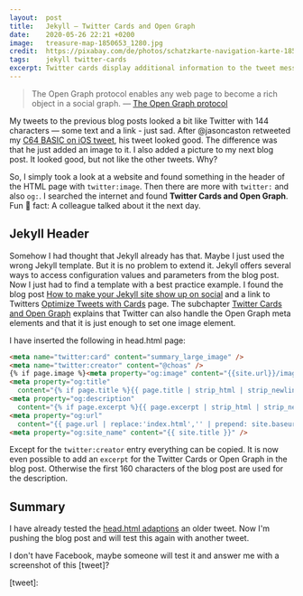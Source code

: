 ```yaml
---
layout:  post
title:   Jekyll — Twitter Cards and Open Graph
date:    2020-05-26 22:21 +0200
image:   treasure-map-1850653_1280.jpg
credit:  https://pixabay.com/de/photos/schatzkarte-navigation-karte-1850653/
tags:    jekyll twitter-cards
excerpt: Twitter cards display additional information to the tweet message, such as pictures, videos, audio and download links. This makes the tweet more eye catching than a text-only tweet.
---
```


> The Open Graph protocol enables any web page to become a rich object in a social graph. — [The Open Graph protocol]

My tweets to the previous blog posts looked a bit like Twitter with 144 characters — some text and a link - just sad. After @jasoncaston retweeted my [C64 BASIC on iOS tweet], his tweet looked good. The difference was that he just added an image to it. I also added a picture to my next blog post. It looked good, but not like the other tweets. Why?

So, I simply took a look at a website and found something in the header of the HTML page with `twitter:image`. Then there are more with `twitter:` and also `og:`. I searched the internet and found __Twitter Cards and Open Graph__. Fun 🥳 fact: A colleague talked about it the next day.

## Jekyll Header

Somehow I had thought that Jekyll already has that. Maybe I just used the wrong Jekyll template. But it is no problem to extend it. Jekyll offers several ways to access configuration values and parameters from the blog post. Now I just had to find a template with a best practice example. I found the blog post [How to make your Jekyll site show up on social] and a link to Twitters [Optimize Tweets with Cards] page. The subchapter [Twitter Cards and Open Graph] explains that Twitter can also handle the Open Graph meta elements and that it is just enough to set one image element.

I have inserted the following in head.html page:

```html
<meta name="twitter:card" content="summary_large_image" />
<meta name="twitter:creator" content="@choas" />
{% if page.image %}<meta property="og:image" content="{{site.url}}/images/{{page.image}}" />{% endif %}
<meta property="og:title"
  content="{% if page.title %}{{ page.title | strip_html | strip_newlines | truncate: 160 }}{% else %}{{ site.title }}{% endif %}">
<meta property="og:description"
  content="{% if page.excerpt %}{{ page.excerpt | strip_html | strip_newlines | truncate: 160 }}{% else %}{{ site.description }}{% endif %}">
<meta property="og:url"
  content="{{ page.url | replace:'index.html','' | prepend: site.baseurl | prepend: site.url }}" />
<meta property="og:site_name" content="{{ site.title }}" />
```

Except for the `twitter:creator` entry everything can be copied. It is now even possible to add an `excerpt` for the Twitter Cards or Open Graph in the blog post. Otherwise the first 160 characters of the blog post are used for the description.

## Summary

I have already tested the [head.html adaptions] an older tweet. Now I'm pushing the blog post and will test this again with another tweet.

I don't have Facebook, maybe someone will test it and answer me with a screenshot of this [tweet]?

[The Open Graph protocol]: https://ogp.me/
[C64 BASIC on iOS tweet]: https://twitter.com/jasoncaston/status/1264124593616424962
[How to make your Jekyll site show up on social]: http://aramzs.github.io/jekyll/social-media/2015/11/11/be-social-with-jekyll.html
[Twitter Cards and Open Graph]: https://developer.twitter.com/en/docs/tweets/optimize-with-cards/guides/getting-started#twitter-cards-and-open-graph
[Optimize Tweets with Cards]: https://developer.twitter.com/en/docs/tweets/optimize-with-cards/guides/getting-started
[head.html adaptions]: https://github.com/choas/choas.github.io/commit/66462ece41f128df8fbd344792cfc2510d0d5b44
[tweet]:

